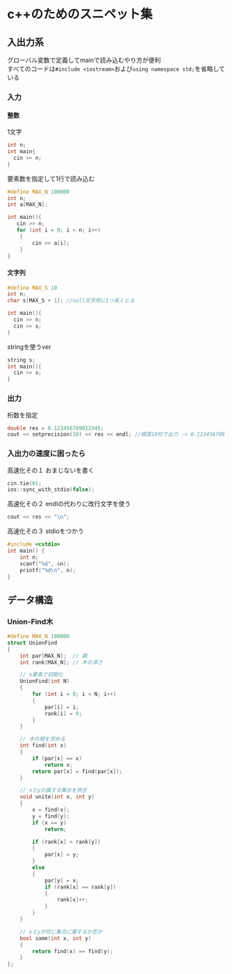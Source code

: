 # c++のためのスニペット集
## 入出力系
グローバル変数で定義してmainで読み込むやり方が便利<br>
すべてのコードは`#include <iostream>`および`using namespace std;`を省略している
### 入力
#### 整数
1文字
```c++
int n;
int main{
  cin >> n;
}
```
要素数を指定して1行で読み込む
```c++
#define MAX_N 100000
int n;
int a[MAX_N];

int main(){
   cin >> n;
   for (int i = 0; i < n; i++)
    {
        cin >> a[i];
    }
}
```

#### 文字列
```c++
#define MAX_S 10
int n;
char s[MAX_S + 1]; //null文字用に1つ長くとる

int main(){
  cin >> n;
  cin >> s;
}
```
stringを使うver
```c++
string s;
int main(){
  cin >> s;
}
```

### 出力
桁数を指定
```c++
double res = 0.123456789012345;
cout << setprecision(10) << res << endl; //精度10桁で出力 -> 0.123456789 
```
### 入出力の速度に困ったら
高速化その１ おまじないを書く
```c++
cin.tie(0);
ios::sync_with_stdio(false);
```
高速化その２ endlの代わりに改行文字を使う
```c++
cout << res << "\n";
```
高速化その３ stdioをつかう
```c++
#include <cstdio>
int main() {
	int n;
	scanf("%d", &n);
	printf("%d\n", n);
}
```
## データ構造
### Union-Find木
```c++
#define MAX_N 100000
struct UnionFind
{
    int par[MAX_N];  // 親
    int rank[MAX_N]; // 木の深さ

    // n要素で初期化
    UnionFind(int N)
    {
        for (int i = 0; i < N; i++)
        {
            par[i] = i;
            rank[i] = 0;
        }
    }

    // 木の根を求める
    int find(int x)
    {
        if (par[x] == x)
            return x;
        return par[x] = find(par[x]);
    }

    // xとyの属する集合を併合
    void unite(int x, int y)
    {
        x = find(x);
        y = find(y);
        if (x == y)
            return;

        if (rank[x] < rank[y])
        {
            par[x] = y;
        }
        else
        {
            par[y] = x;
            if (rank[x] == rank[y])
            {
                rank[x]++;
            }
        }
    }

    // xとyが同じ集合に属するか否か
    bool same(int x, int y)
    {
        return find(x) == find(y);
    }
};
```
